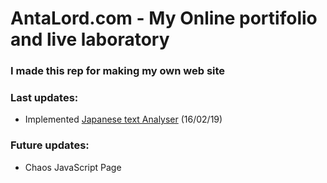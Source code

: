 # AntaLord.com - My Online portifolio and live laboratory
### I made this rep for making my own web site

### Last updates:

- Implemented [Japanese text Analyser](http://antalord.pythonanywhere.com/apps/japanese) (16/02/19)

### Future updates:

- Chaos JavaScript Page
